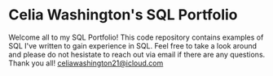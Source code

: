 # Celia Washington's SQL Portfolio

Welcome all to my SQL Portfolio! This code repository contains examples of SQL I've written to gain experience in SQL. Feel free to take a look around and please do not hesistate to reach out via email if there are any questions. Thank you all! 
celiawashington21@icloud.com
